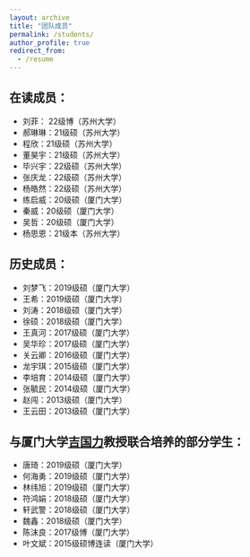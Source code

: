 ```yaml
---
layout: archive
title: "团队成员"
permalink: /students/
author_profile: true
redirect_from:
  - /resume
---
```


## **在读成员：**

- 刘菲： 22级博（苏州大学）
- 郝琳琳：21级硕（苏州大学）
- 程欣：21级硕（苏州大学）
- 董昊宇：21级硕（苏州大学）
- 毕兴宇：22级硕（苏州大学）
- 张庆龙：22级硕（苏州大学）
- 杨皓然：22级硕（苏州大学）
- 练启威：20级硕（厦门大学）
- 秦威：20级硕（厦门大学）
- 吴哲：20级硕（厦门大学）
- 杨思恩：21级本（苏州大学）


## **历史成员：**

- 刘梦飞：2019级硕（厦门大学）
- 王希：2019级硕（厦门大学）
- 刘涛：2018级硕（厦门大学）
- 徐硕：2018级硕（厦门大学）
- 王真河：2017级硕（厦门大学）
- 吴华珍：2017级硕（厦门大学）
- 关云卿：2016级硕（厦门大学）
- 龙宇琪：2015级硕（厦门大学）
- 李培育：2014级硕（厦门大学）
- 张毓民：2014级硕（厦门大学）
- 赵闯：2013级硕（厦门大学）
- 王云田：2013级硕（厦门大学）


## **与厦门大学[吉国力](https://nidshm.xmu.edu.cn/info/1144/1129.htm)教授联合培养的部分学生：**

- 唐琦：2019级硕（厦门大学）
- 何海勇：2019级硕（厦门大学）
- 林纬旭：2019级硕（厦门大学）
- 符鸿娟：2018级硕（厦门大学）
- 轩武警：2018级硕（厦门大学）
- 魏鑫：2018级硕（厦门大学）
- 陈沫良：2017级博（厦门大学）
- 叶文斌：2015级硕博连读（厦门大学）




